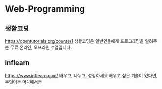 # Web-Programming
## 생활코딩
https://opentutorials.org/course/1
생활코딩은 일반인들에게 프로그래밍을 알려주는 무료 온라인, 오프라인 수업입니다. 
## inflearn
https://www.inflearn.com/
배우고, 나누고, 성장하세요
배우고 싶은 기술이 있다면, 무엇이든 어디에서든
